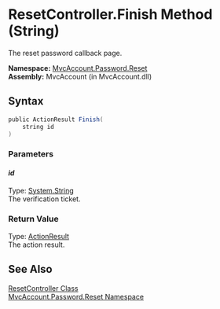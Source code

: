 ResetController.Finish Method (String)
======================================
The reset password callback page.

**Namespace:** [MvcAccount.Password.Reset][1]  
**Assembly:** MvcAccount (in MvcAccount.dll)

Syntax
------

```csharp
public ActionResult Finish(
	string id
)
```

### Parameters

#### *id*
Type: [System.String][2]  
The verification ticket.

### Return Value
Type: [ActionResult][3]  
The action result.

See Also
--------
[ResetController Class][4]  
[MvcAccount.Password.Reset Namespace][1]  

[1]: ../README.md
[2]: http://msdn.microsoft.com/en-us/library/s1wwdcbf
[3]: http://msdn.microsoft.com/en-us/library/dd493064
[4]: README.md